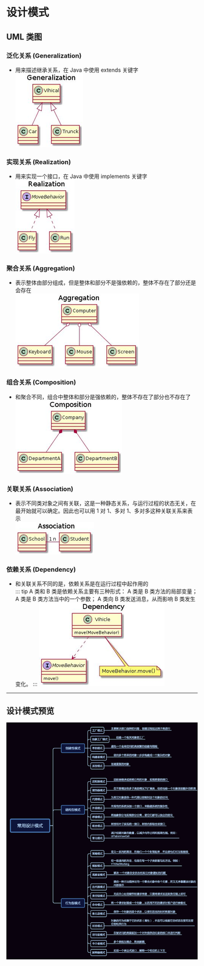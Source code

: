 # 设计模式

## UML 类图

### 泛化关系 (Generalization)

- 用来描述继承关系，在 Java 中使用 extends 关键字<br>
  ![泛化关系](../.vuepress/public/umlfanhuaguanxi.jpg)

### 实现关系 (Realization)

- 用来实现一个接口，在 Java 中使用 implements 关键字<br>
  ![实现关系](../.vuepress/public/umlshixianguanxi.jpg)

### 聚合关系 (Aggregation)

- 表示整体由部分组成，但是整体和部分不是强依赖的，整体不存在了部分还是会存在<br>
  ![聚合关系](../.vuepress/public/umljuheguanxi.jpg)

### 组合关系 (Composition)

- 和聚合不同，组合中整体和部分是强依赖的，整体不存在了部分也不存在了<br>
  ![组合关系](../.vuepress/public/umlzuheguanxi.jpg)

### 关联关系 (Association)

- 表示不同类对象之间有关联，这是一种静态关系，与运行过程的状态无关，在最开始就可以确定。因此也可以用 1 对 1、多对 1、多对多这种关联关系来表示<br>
  ![关联关系](../.vuepress/public/umlguanlianguanxi.jpg)

### 依赖关系 (Dependency)

- 和关联关系不同的是，依赖关系是在运行过程中起作用的<br>
  ::: tip A 类和 B 类是依赖关系主要有三种形式：
  A 类是 B 类方法的局部变量；
  A 类是 B 类方法当中的一个参数；
  A 类向 B 类发送消息，从而影响 B 类发生变化。
  :::
  ![依赖关系](../.vuepress/public/umlyilaiguanxi.jpg)

---

## 设计模式预览

![设计模式预览](../.vuepress/public/shejimoshiyulan.jpg)








<comment-comment/>